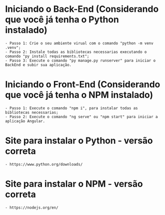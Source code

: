 # Iniciando o Back-End (Considerando que você já tenha o Python instalado)

    - Passo 1: Crie o seu ambiente virual com o comando "python -m venv .venv";
    - Passo 2: Instale todas as bibliotecas necessarias executando o comando "py install requirements.txt";
    - Passo 3: Execute o comando "py manage.py runserver" para iniciar o BackEnd e subir sua aplicação.

# Iniciando o Front-End (Considerando que você já tenha o NPM instalado)

    - Passo 1: Execute o comando "npm i", para instalar todas as bibliotecas necessarias;
    - Passo 2: Execute o comando "ng serve" ou "npm start" para iniciar a aplicação Angular.

# Site para instalar o Python - versão correta
    - https://www.python.org/downloads/

# Site para instalar o NPM - versão correta
    - https://nodejs.org/en/